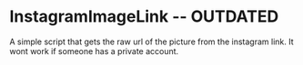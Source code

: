 # InstagramImageLink -- OUTDATED

A simple script that gets the raw url of the picture from the instagram link. It wont work if someone has a private account.

